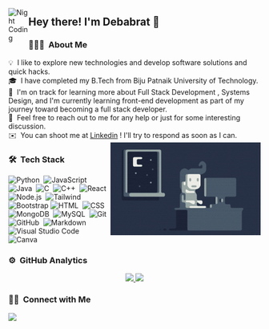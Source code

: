 

<img alt="Night Coding" src="./assets/Hand%20Wave.gif" width='40' align="left"/><h2>Hey there! I'm Debabrat 🥷</h2>

<!-- ## 👋 &nbsp;Hey there! I'm Debabrat -->

### 👨🏻‍💻 &nbsp;About Me

💡 &nbsp;I like to explore new technologies and develop software solutions and quick hacks.\
🎓 &nbsp;I have completed my B.Tech from Biju Patnaik University of Technology.\
🌱 &nbsp;I'm on track for learning more about Full Stack Development , Systems Design, and I'm currently learning front-end development as part of my journey toward becoming a full stack developer.\
💬 &nbsp;Feel free to reach out to me for any help or just for some interesting discussion.\
✉️ &nbsp;You can shoot me at [Linkedin](https://linkedin.com/in/debabrat) ! I'll try to respond as soon as I can.\
<img alt="Night Coding" src="https://raw.githubusercontent.com/AVS1508/AVS1508/master/assets/Night-Coding.gif" align="right"/>

### 🛠 &nbsp;Tech Stack

![Python](https://img.shields.io/badge/-Python-05122A?style=flat&logo=python)&nbsp;
![JavaScript](https://img.shields.io/badge/-JavaScript-05122A?style=flat&logo=javascript)&nbsp;
![Java](https://img.shields.io/badge/-Java-05122A?style=flat&logo=Java&logoColor=FFA518)&nbsp;
![C](https://img.shields.io/badge/-C-05122A?style=flat&logo=C&logoColor=A8B9CC)&nbsp;
![C++](https://img.shields.io/badge/-C++-05122A?style=flat&logo=C%2B%2B&logoColor=00599C)&nbsp;
![React](https://img.shields.io/badge/-React-05122A?style=flat&logo=react)&nbsp;
![Node.js](https://img.shields.io/badge/-Node.js-05122A?style=flat&logo=node.js)&nbsp;
![Tailwind](https://img.shields.io/badge/-tailwindcss-05122A?style=flat&logo=tailwindcss)&nbsp;
![Bootstrap](https://img.shields.io/badge/-Bootstrap-05122A?style=flat&logo=bootstrap&logoColor=563D7C)
![HTML](https://img.shields.io/badge/-HTML-05122A?style=flat&logo=HTML5)&nbsp;
![CSS](https://img.shields.io/badge/-CSS-05122A?style=flat&logo=CSS3&logoColor=1572B6)&nbsp;
![MongoDB](https://img.shields.io/badge/-momgodb-05122A?style=flat&logo=mongodb)&nbsp;
![MySQL](https://img.shields.io/badge/-mysql-05122A?style=flat&logo=mysql)&nbsp;
![Git](https://img.shields.io/badge/-Git-05122A?style=flat&logo=git)&nbsp;
![GitHub](https://img.shields.io/badge/-GitHub-05122A?style=flat&logo=github)&nbsp;
![Markdown](https://img.shields.io/badge/-Markdown-05122A?style=flat&logo=markdown)\
![Visual Studio Code](https://img.shields.io/badge/-Visual%20Studio%20Code-05122A?style=flat&logo=visual-studio-code&logoColor=007ACC)&nbsp;
![Canva](https://img.shields.io/badge/-canva-05122A?style=flat&logo=canva)&nbsp;


### ⚙️ &nbsp;GitHub Analytics

<p align="center">
<a href="https://github.com/Debabratt">
  <img height="180em" src="https://github-readme-stats-eight-theta.vercel.app/api?username=Debabratt&show_icons=true&theme=algolia&include_all_commits=true&count_private=true"/>
  <img height="180em" src="https://github-readme-stats-eight-theta.vercel.app/api/top-langs/?username=Debabratt&layout=compact&langs_count=8&theme=algolia"/>
</a>
</p>

### 🤝🏻 &nbsp;Connect with Me

<p align="left">

<a href="https://linkedin.com/in/debabrat"><img src="https://img.shields.io/badge/-Debabrat%20Swain-BD081C?style=flat&logo=Linkedin&logoColor=white"/></a>
